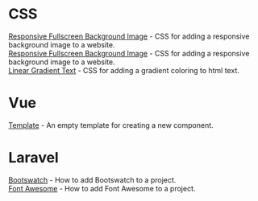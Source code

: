 # CSS
<a href="https://gist.github.com/katp00p/8532015e8a0070c0dd323312e3f3d9a4" target="_blank">Responsive Fullscreen Background Image</a> - CSS for adding a  responsive background image to a website.  
[Responsive Fullscreen Background Image](https://gist.github.com/katp00p/8532015e8a0070c0dd323312e3f3d9a4) - CSS for adding a  responsive background image to a website.  
[Linear Gradient Text](https://gist.github.com/katp00p/9c95d15925fccc1ab0ef9bc72aeca676) - CSS for adding a gradient coloring to html text.

# Vue
[Template]() - An empty template for creating a new component.  

# Laravel
[Bootswatch]() -  How to add Bootswatch to a project.  
[Font Awesome]() - How to add Font Awesome to a project.  
